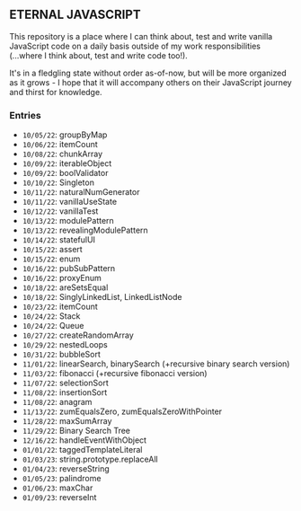 ## ETERNAL JAVASCRIPT

This repository is a place where I can think about, test and write vanilla JavaScript code on a daily basis outside of my work responsibilities 
(...where I think about, test and write code too!). 

It's in a fledgling state without order as-of-now, but will be more organized as it grows - I hope that it will accompany others on their JavaScript 
journey and thirst for knowledge.

### Entries

* `10/05/22`: groupByMap
* `10/06/22`: itemCount
* `10/08/22`: chunkArray
* `10/09/22`: iterableObject
* `10/09/22`: boolValidator
* `10/10/22`: Singleton
* `10/11/22`: naturalNumGenerator
* `10/11/22`: vanillaUseState
* `10/12/22`: vanillaTest
* `10/13/22`: modulePattern
* `10/13/22`: revealingModulePattern
* `10/14/22`: statefulUI
* `10/15/22`: assert
* `10/15/22`: enum
* `10/16/22`: pubSubPattern
* `10/16/22`: proxyEnum
* `10/18/22`: areSetsEqual
* `10/18/22`: SinglyLinkedList, LinkedListNode
* `10/23/22`: itemCount
* `10/24/22`: Stack
* `10/24/22`: Queue
* `10/27/22`: createRandomArray
* `10/29/22`: nestedLoops
* `10/31/22`: bubbleSort
* `11/01/22`: linearSearch, binarySearch (+recursive binary search version)
* `11/03/22`: fibonacci (+recursive fibonacci version)
* `11/07/22`: selectionSort
* `11/08/22`: insertionSort
* `11/08/22`: anagram
* `11/13/22`: zumEqualsZero, zumEqualsZeroWithPointer
* `11/28/22`: maxSumArray
* `11/29/22`: Binary Search Tree
* `12/16/22`: handleEventWithObject
* `01/01/22`: taggedTemplateLiteral
* `01/03/23`: string.prototype.replaceAll
* `01/04/23`: reverseString
* `01/05/23`: palindrome
* `01/06/23`: maxChar
* `01/09/23`: reverseInt
